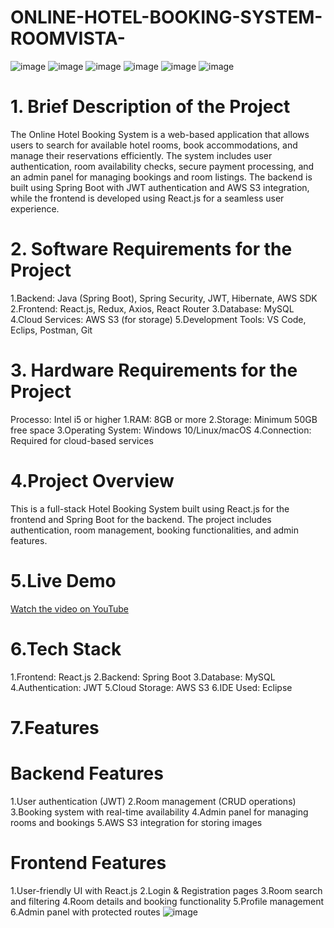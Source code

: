 # ONLINE-HOTEL-BOOKING-SYSTEM-ROOMVISTA-
![image](https://github.com/user-attachments/assets/c1177dd9-2276-4d99-be63-4eb7ecc1e36a)
![image](https://github.com/user-attachments/assets/af0eb00a-85b4-45ff-bc53-bbeee5160d36)
![image](https://github.com/user-attachments/assets/a7b7a790-ff7b-4054-bdb9-890c30a7fc1a)
![image](https://github.com/user-attachments/assets/62bc4f05-a948-4723-a175-a39bd6a4e463)
![image](https://github.com/user-attachments/assets/d986a104-f572-40f3-8bf5-c34add00695c)
![image](https://github.com/user-attachments/assets/6fdb186d-148c-4129-a1ba-d3a7ff8f9cfa)

# 1. Brief Description of the Project
The Online Hotel Booking System is a web-based application that allows users to search for available hotel rooms, book accommodations, and manage their reservations efficiently. The system includes user authentication, room availability checks, secure payment processing, and an admin panel for managing bookings and room listings. The backend is built using Spring Boot with JWT authentication and AWS S3 integration, while the frontend is developed using React.js for a seamless user experience.

# 2. Software Requirements for the Project
 1.Backend: Java (Spring Boot), Spring Security, JWT, Hibernate, AWS SDK
 2.Frontend: React.js, Redux, Axios, React Router
 3.Database: MySQL
 4.Cloud Services: AWS S3 (for storage)
 5.Development Tools: VS Code, Eclips, Postman, Git

 # 3. Hardware Requirements for the Project
 Processo: Intel i5 or higher
 1.RAM: 8GB or more
 2.Storage: Minimum 50GB free space
 3.Operating System: Windows 10/Linux/macOS
 4.Connection: Required for cloud-based services

 # 4.Project Overview
This is a full-stack Hotel Booking System built using React.js for the frontend and Spring Boot for the backend. The project includes authentication, room management, booking functionalities, and admin features.

 # 5.Live Demo
  [Watch the video on YouTube](https://www.youtube.com/watch?v=MXawNad_4Hk)



 # 6.Tech Stack
 1.Frontend: React.js
 2.Backend: Spring Boot
 3.Database: MySQL
 4.Authentication: JWT
 5.Cloud Storage: AWS S3
 6.IDE Used: Eclipse

# 7.Features
# Backend Features
 1.User authentication (JWT)
 2.Room management (CRUD operations)
 3.Booking system with real-time availability
 4.Admin panel for managing rooms and bookings
 5.AWS S3 integration for storing images

# Frontend Features
 1.User-friendly UI with React.js
 2.Login & Registration pages
 3.Room search and filtering
 4.Room details and booking functionality
 5.Profile management
 6.Admin panel with protected routes
![image](https://github.com/user-attachments/assets/032e9ce6-52ff-4797-9a45-9a17df25ecfb)
